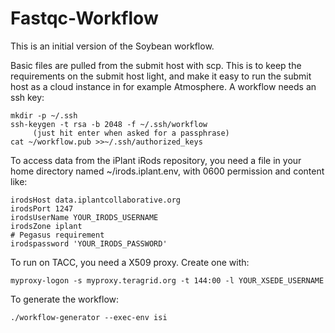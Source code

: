 Fastqc-Workflow
================

This is an initial version of the Soybean workflow.

Basic files are pulled from the submit host with scp. This is to keep
the requirements on the submit host light, and make it easy to run the
submit host as a cloud instance in for example Atmosphere. A workflow
needs an ssh key:

```
mkdir -p ~/.ssh
ssh-keygen -t rsa -b 2048 -f ~/.ssh/workflow
     (just hit enter when asked for a passphrase)
cat ~/workflow.pub >>~/.ssh/authorized_keys 
```

To access data from the iPlant iRods repository, you need a file in your
home directory named ~/irods.iplant.env, with 0600 permission and
content like:

```
irodsHost data.iplantcollaborative.org
irodsPort 1247
irodsUserName YOUR_IRODS_USERNAME
irodsZone iplant
# Pegasus requirement
irodspassword 'YOUR_IRODS_PASSWORD'
```

To run on TACC, you need a X509 proxy. Create one with:

    myproxy-logon -s myproxy.teragrid.org -t 144:00 -l YOUR_XSEDE_USERNAME

To generate the workflow:

    ./workflow-generator --exec-env isi

